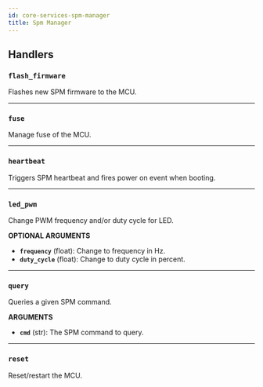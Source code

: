 ```yaml
---
id: core-services-spm-manager
title: Spm Manager
---
```


## Handlers
### `flash_firmware`

Flashes new SPM firmware to the MCU.


----
### `fuse`

Manage fuse of the MCU.


----
### `heartbeat`

Triggers SPM heartbeat and fires power on event when booting.


----
### `led_pwm`

Change PWM frequency and/or duty cycle for LED.

**OPTIONAL ARGUMENTS**

  - **`frequency`** (float): Change to frequency in Hz.
  - **`duty_cycle`** (float): Change to duty cycle in percent.


----
### `query`

Queries a given SPM command.

**ARGUMENTS**

  - **`cmd`** (str): The SPM command to query.


----
### `reset`

Reset/restart the MCU.
